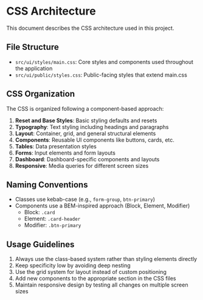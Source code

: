 # CSS Architecture

This document describes the CSS architecture used in this project.

## File Structure

- `src/ui/styles/main.css`: Core styles and components used throughout the application
- `src/ui/public/styles.css`: Public-facing styles that extend main.css

## CSS Organization

The CSS is organized following a component-based approach:

1. **Reset and Base Styles**: Basic styling defaults and resets
2. **Typography**: Text styling including headings and paragraphs
3. **Layout**: Container, grid, and general structural elements
4. **Components**: Reusable UI components like buttons, cards, etc.
5. **Tables**: Data presentation styles
6. **Forms**: Input elements and form layouts
7. **Dashboard**: Dashboard-specific components and layouts
8. **Responsive**: Media queries for different screen sizes

## Naming Conventions

- Classes use kebab-case (e.g., `form-group`, `btn-primary`)
- Components use a BEM-inspired approach (Block, Element, Modifier)
  - Block: `.card`
  - Element: `.card-header`
  - Modifier: `.btn-primary`

## Usage Guidelines

1. Always use the class-based system rather than styling elements directly
2. Keep specificity low by avoiding deep nesting
3. Use the grid system for layout instead of custom positioning
4. Add new components to the appropriate section in the CSS files
5. Maintain responsive design by testing all changes on multiple screen sizes 